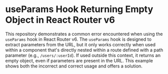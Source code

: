 # useParams Hook Returning Empty Object in React Router v6

This repository demonstrates a common error encountered when using the `useParams` hook in React Router v6.  The `useParams` hook is designed to extract parameters from the URL, but it only works correctly when used within a component that's directly nested within a route defined with a path parameter (e.g., `/users/:userId`).  If used outside this context, it returns an empty object, even if parameters are present in the URL.  This example shows both the incorrect and correct usage and offers a solution.